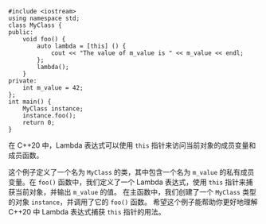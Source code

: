 ```
#include <iostream>
using namespace std;
class MyClass {
public:
    void foo() {
        auto lambda = [this] () {
            cout << "The value of m_value is " << m_value << endl;
        };
        lambda();
    }
private:
    int m_value = 42;
};
int main() {
    MyClass instance;
    instance.foo();
    return 0;
}
```
在 C++20 中，Lambda 表达式可以使用 `this` 指针来访问当前对象的成员变量和成员函数。

这个例子定义了一个名为 `MyClass` 的类，其中包含一个名为 `m_value` 的私有成员变量。在 `foo()` 函数中，我们定义了一个 Lambda 表达式，使用 `this` 指针来捕获当前对象，并输出 `m_value` 的值。
在主函数中，我们创建了一个 `MyClass` 类型的对象 `instance`，并调用了它的 `foo()` 函数。
希望这个例子能帮助你更好地理解 C++20 中 Lambda 表达式捕获 `this` 指针的用法。
